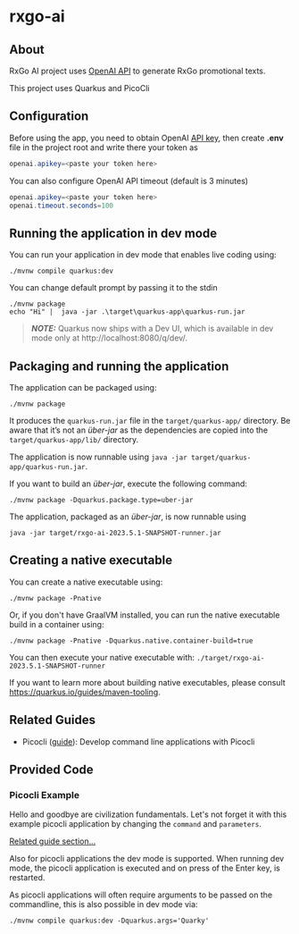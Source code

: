 # rxgo-ai

## About

RxGo AI project uses [OpenAI API](https://platform.openai.com/) to generate RxGo promotional texts.

This project uses Quarkus and PicoCli

## Configuration

Before using the app, you need to obtain OpenAI [API key](https://platform.openai.com/account/api-keys), then create **.env** file in the project root and write there your token as

```java
openai.apikey=<paste your token here>
```

You can also configure OpenAI API timeout (default is 3 minutes)

```java
openai.apikey=<paste your token here>
openai.timeout.seconds=100
```

## Running the application in dev mode

You can run your application in dev mode that enables live coding using:

```shell script
./mvnw compile quarkus:dev
```

You can change default prompt by passing it to the stdin

```shell script
./mvnw package
echo "Hi" |  java -jar .\target\quarkus-app\quarkus-run.jar
```

> **_NOTE:_** Quarkus now ships with a Dev UI, which is available in dev mode only at http://localhost:8080/q/dev/.

## Packaging and running the application

The application can be packaged using:

```shell script
./mvnw package
```

It produces the `quarkus-run.jar` file in the `target/quarkus-app/` directory.
Be aware that it’s not an _über-jar_ as the dependencies are copied into the `target/quarkus-app/lib/` directory.

The application is now runnable using `java -jar target/quarkus-app/quarkus-run.jar`.

If you want to build an _über-jar_, execute the following command:

```shell script
./mvnw package -Dquarkus.package.type=uber-jar
```

The application, packaged as an _über-jar_, is now runnable using

```shell script
java -jar target/rxgo-ai-2023.5.1-SNAPSHOT-runner.jar
```

## Creating a native executable

You can create a native executable using:

```shell script
./mvnw package -Pnative
```

Or, if you don't have GraalVM installed, you can run the native executable build in a container using:

```shell script
./mvnw package -Pnative -Dquarkus.native.container-build=true
```

You can then execute your native executable with: `./target/rxgo-ai-2023.5.1-SNAPSHOT-runner`

If you want to learn more about building native executables, please consult https://quarkus.io/guides/maven-tooling.

## Related Guides

- Picocli ([guide](https://quarkus.io/guides/picocli)): Develop command line applications with Picocli

## Provided Code

### Picocli Example

Hello and goodbye are civilization fundamentals. Let's not forget it with this example picocli application by changing the <code>command</code> and <code>parameters</code>.

[Related guide section...](https://quarkus.io/guides/picocli#command-line-application-with-multiple-commands)

Also for picocli applications the dev mode is supported. When running dev mode, the picocli application is executed and on press of the Enter key, is restarted.

As picocli applications will often require arguments to be passed on the commandline, this is also possible in dev mode via:

```shell script
./mvnw compile quarkus:dev -Dquarkus.args='Quarky'
```
